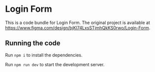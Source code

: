 
  # Login Form

  This is a code bundle for Login Form. The original project is available at https://www.figma.com/design/bjKl74LxsSTjmhQkKS0rwo/Login-Form.

  ## Running the code

  Run `npm i` to install the dependencies.

  Run `npm run dev` to start the development server.
  